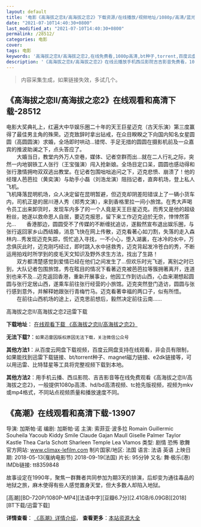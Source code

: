 ```yaml
---
layout: default
title: '电影《高海拔之恋Ⅱ/高海拔之恋2》下载资源/在线播放/视频地址/1080p/高清/蓝光'
date: "2021-07-10T14:40:30+0800"
last_modified_at: "2021-07-10T14:40:30+0800"
permalink: /28512/
categories: 电影
cover:
tags: 电影
keywords: '高海拔之恋Ⅱ/高海拔之恋2,在线免费看,1080p高清,bt种子,torrent,百度云盘,magnet,磁力链,迅雷下载资源'
description: '《高海拔之恋Ⅱ/高海拔之恋2》在线云播放手机西瓜影院吉吉影音免费看，1080p高清bd/hd未删减完整版和tc抢先枪版，mkv/mp4格式，附带bt/torrent种子、magnet/磁力链、百度云盘、网盘资源迅雷下载链接'
---
```


>内容采集生成，如果链接失效，多试几个。


## 《高海拔之恋Ⅱ/高海拔之恋2》在线观看和高清下载-28512

电影大奖典礼上，红遍大中华娱乐圈二十年的天王巨星迈克（古天乐演）第三度赢得了最佳男主角的殊荣。迈克致辞时拿出钻戒，在众目睽睽之下向国内知名女星圆圆（高圆圆演）求婚，全场即时哄动…错愕、手足无措的圆圆在摄影机前及一众嘉宾的推波助澜之下，点头答应了。<br />　　大婚当日，教堂内外万人空巷，媒体、记者空群而出…就在二人行礼之际，突然一内地钢铁工人张行（王宝强演）闯入抢新娘。全场目定口呆，圆圆也感动得和张行激情拥吻双双逃出教堂。在记者包围咄咄追问之下，迈克悲愤、崩溃了！他的经理人芭芭拉（黄奕演）与助手小磊（刘浩龙演）阻挡记者，直奔机场，登上私人飞机。<br /> 飞机降落昆明机场，众人决定留在昆明暂避，但迈克却阴差阳错误上了一辆小货车内，司机正是的居川港人秀（郑秀文演），来到香格里拉一间小旅馆。在秀大声喝令员工出来卸货时，发现车内多了的一个人竟是天王巨星迈克。而秀又是他的超级粉丝，她遂以救命恩人自居，要迈克报恩，留下来工作迈克迫於无奈，悻悻然答允…　　香港那边，圆圆受不了传媒的不断缠扰追访，遂毅然宣布退出娱乐圈，与张行返回家乡山西结婚，消息飞快在网上传散，迈克看著心如刀割，失落的走入森林内…秀发现迈克失踪，慌忙追入寻找，一不小心，堕入湖裏，在冰冷的水中，万念俱灰此时，迈克刚巧经过，即时跳入水中拯救秀，迈克背起发冷苍白的秀，不断运用拍戏时所学到的皮毛天文知识及野外求生方法，找出了生路！<br />　　双方都清楚感觉到爱情已经在他们之间发生了…但欢乐时光飞逝，离别之时已到，大队记者包围旅馆，秀在眩目的情况下看著迈克被芭芭拉等簇拥著离开，连道别也来不及…迈克返回香港，重新开展事业，他因工作到访山西，心血来潮想起圆圆与张行定居山西，遂乘车前往张行经营的小旅馆。迈克突然登门造访，圆圆与张行感到意外，并解释她跟张行青梅竹马。迈克看著幸福的两口子，似有所悟。<br />　　在前往山西机场的途上，迈克思前想后，毅然决定前往云南……


高海拔之恋Ⅱ/高海拔之恋2迅雷下载

**下载地址**： [在线观看下载 《高海拔之恋Ⅱ/高海拔之恋2》](https://www.993dy.com//vod-detail-id-19980.html) 


**无法下载?**：`如果迅雷因版权原因无法下载，关注微信公众号 `

**其他方法1**：从百度云网盘下载视频，百度云网盘支持在线观看，非会员有限制，如果能找到迅雷下载链接、bt/torrent种子、magnet磁力链接、e2dk链接等，可以用迅雷、比特彗星等工具将完整视频下载到本地。

**其他方法2**：用手机云播、西瓜影院、吉吉影音等在线免费观看《高海拔之恋Ⅱ/高海拔之恋2》，一般提供1080p高清、hd/bd高清视频、tc抢先版视频，视频为mkv或mp4格式，不同站点视频质量和播放速度不同。


## 《高潮》在线观看和高清下载-13907

导演: 加斯帕·诺 编剧: 加斯帕·诺 主演: 索菲亚·波多拉 Romain Guillermic Souheila Yacoub Kiddy Smile Claude Gajan Maull Giselle Palmer Taylor Kastle Thea Carla Schott Sharleen Temple Lea Vlamos 类型: 剧情 恐怖 歌舞 官方网站: www.climax-lefilm.com 制片国家/地区: 法国 语言: 法语 英语 上映日期: 2018-05-13(戛纳电影节) 2018-09-19(法国) 片长: 95分钟 又名: 舞·极乐(港) IMDb链接: tt8359848

故事设定在1990年，聚焦一群舞者共同参加为期3天的排演，后却变为通往毒品的地狱之旅，麻木使得有些人感觉置身天堂，但大多数人却陷入地狱。


[高潮][BD-720P/1080P-MP4][法语中字][豆瓣6.7分][2.41GB/6.09GB][2018][BT下载/迅雷下载]

**详情查看**： [《高潮》详情介绍](/movie/13907/)， **查看更多**：[本站资源大全](/movie/t/all/)

